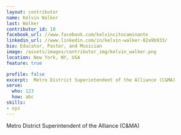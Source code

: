 ```yaml
---
layout: contributor
name: Kelvin Walker
last: Walker
contributor_id: 10
facebook_url: //www.facebook.com/kelvincitocaminante
linkedin_url: //www.linkedin.com/in/kelvin-walker-82a9b933/
bio: Educator, Pastor, and Musician
image: /assets/images/contributor_img/kelvin_walker.png
location: New York, NY, USA
feature: true

profile: false
excerpt:  Metro District Superintendent of the Alliance (C&MA)
serve:
  who: 123
  how: abc
skills:
- xyz
---
```


Metro District Superintendent of the Alliance (C&MA)